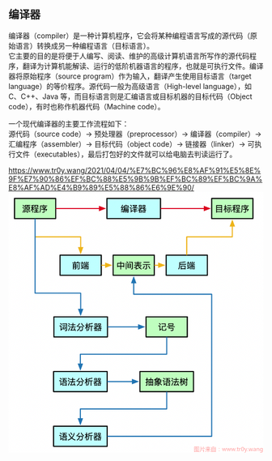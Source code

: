 ## 编译器
编译器（compiler）是一种计算机程序，它会将某种编程语言写成的源代码（原始语言）转换成另一种编程语言（目标语言）。  
它主要的目的是将便于人编写、阅读、维护的高级计算机语言所写作的源代码程序，翻译为计算机能解读、运行的低阶机器语言的程序，也就是可执行文件。编译器将原始程序（source program）作为输入，翻译产生使用目标语言（target language）的等价程序。源代码一般为高级语言（High-level language），如 C、C++、Java 等，而目标语言则是汇编语言或目标机器的目标代码（Object code），有时也称作机器代码（Machine code）。  
  
一个现代编译器的主要工作流程如下：  
源代码（source code）→ 预处理器（preprocessor）→ 编译器（compiler）→ 汇编程序（assembler）→ 目标代码（object code）→ 链接器（linker）→ 可执行文件（executables），最后打包好的文件就可以给电脑去判读运行了。  

https://www.tr0y.wang/2021/04/04/%E7%BC%96%E8%AF%91%E5%8E%9F%E7%90%86%EF%BC%88%E5%9B%9B%EF%BC%89%EF%BC%9A%E8%AF%AD%E4%B9%89%E5%88%86%E6%9E%90/  
![](./编译流程.png)  
